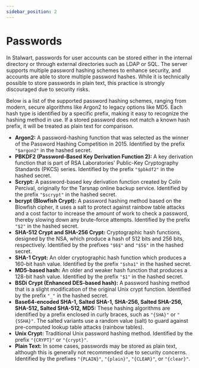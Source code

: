 ```yaml
---
sidebar_position: 2
---
```


# Passwords

In Stalwart, passwords for user accounts can be stored either in the internal directory or through external directories such as LDAP or SQL. The server supports multiple password hashing schemes to enhance security, and accounts are able to store multiple password hashes. While it is technically possible to store passwords in plain text, this practice is strongly discouraged due to security risks.

Below is a list of the supported password hashing schemes, ranging from modern, secure algorithms like Argon2 to legacy options like MD5. Each hash type is identified by a specific prefix, making it easy to recognize the hashing method in use. If a stored password does not match a known hash prefix, it will be treated as plain text for comparison.

- **Argon2:** A password-hashing function that was selected as the winner of the Password Hashing Competition in 2015. Identified by the prefix `"$argon2"` in the hashed secret.
- **PBKDF2 (Password-Based Key Derivation Function 2):** A key derivation function that is part of RSA Laboratories' Public-Key Cryptography Standards (PKCS) series. Identified by the prefix `"$pbkdf2"` in the hashed secret.
- **Scrypt:** A password-based key derivation function created by Colin Percival, originally for the Tarsnap online backup service. Identified by the prefix `"$scrypt"` in the hashed secret.
- **bcrypt (Blowfish Crypt):** A password hashing method based on the Blowfish cipher, it uses a salt to protect against rainbow table attacks and a cost factor to increase the amount of work to check a password, thereby slowing down any brute-force attempts. Identified by the prefix `"$2"` in the hashed secret.
- **SHA-512 Crypt and SHA-256 Crypt:** Cryptographic hash functions, designed by the NSA, which produce a hash of 512 bits and 256 bits, respectively. Identified by the prefixes `"$6$"` and `"$5$"` in the hashed secret.
- **SHA-1 Crypt:** An older cryptographic hash function which produces a 160-bit hash value. Identified by the prefix `"$sha1"` in the hashed secret.
- **MD5-based hash:** An older and weaker hash function that produces a 128-bit hash value. Identified by the prefix `"$1"` in the hashed secret.
- **BSDi Crypt (Enhanced DES-based hash):** A password hashing method that is a slight modification of the original Unix crypt function. Identified by the prefix `"_"` in the hashed secret.
- **Base64-encoded SHA-1, Salted SHA-1, SHA-256, Salted SHA-256, SHA-512, Salted SHA-512, MD5:** These hashing algorithms are identified by a prefix enclosed in curly braces, such as `"{SHA}"` or `"{SSHA}"`. The salted variants use a random value (salt) to guard against pre-computed lookup table attacks (rainbow tables).
- **Unix Crypt:** Traditional Unix password hashing method. Identified by the prefix `"{CRYPT}"` or `"{crypt}"`.
- **Plain Text:** In some cases, passwords may be stored as plain text, although this is generally not recommended due to security concerns. Identified by the prefixes `"{PLAIN}"`, `"{plain}"`, `"{CLEAR}"`, or `"{clear}"`.

